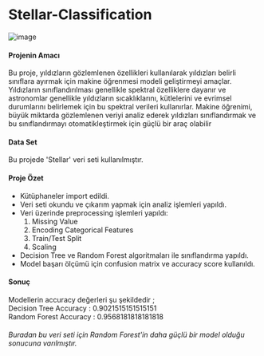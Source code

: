 # Stellar-Classification
![image](https://github.com/gulerkandeger/Stellar-Classification/assets/77187949/c6dc9949-cea7-4b5b-b84d-f4cf2f6d2b21)

#### Projenin Amacı
Bu proje, yıldızların gözlemlenen özellikleri kullanılarak yıldızları belirli sınıflara 
ayırmak için makine öğrenmesi modeli geliştirmeyi amaçlar. Yıldızların sınıflandırılması genellikle 
spektral özelliklere dayanır ve astronomlar genellikle yıldızların sıcaklıklarını, kütlelerini ve 
evrimsel durumlarını belirlemek için bu spektral verileri kullanırlar. Makine öğrenimi, büyük 
miktarda gözlemlenen veriyi analiz ederek yıldızları sınıflandırmak ve bu sınıflandırmayı 
otomatikleştirmek için güçlü bir araç olabilir

#### Data Set
Bu projede 'Stellar' veri seti kullanılmıştır.

#### Proje Özet
* Kütüphaneler import edildi.
* Veri seti okundu ve çıkarım yapmak için analiz işlemleri yapıldı.
* Veri üzerinde preprocessing işlemleri yapıldı:
    1. Missing Value <br>
    2. Encoding Categorical Features <br>
    3. Train/Test Split <br>
    4. Scaling <br>
* Decision Tree ve Random Forest algoritmaları ile sınıflandırma yapıldı.
* Model başarı ölçümü için confusion matrix ve accuracy score kullanıldı.
#### Sonuç
Modellerin accuracy değerleri şu şekildedir ; <br>
Decision Tree Accuracy : 0.9021515151515151 <br>
Random Forest Accuracy : 0.9568181818181818
###### Buradan bu veri seti için Random Forest'in daha güçlü bir model olduğu sonucuna varılmıştır.
